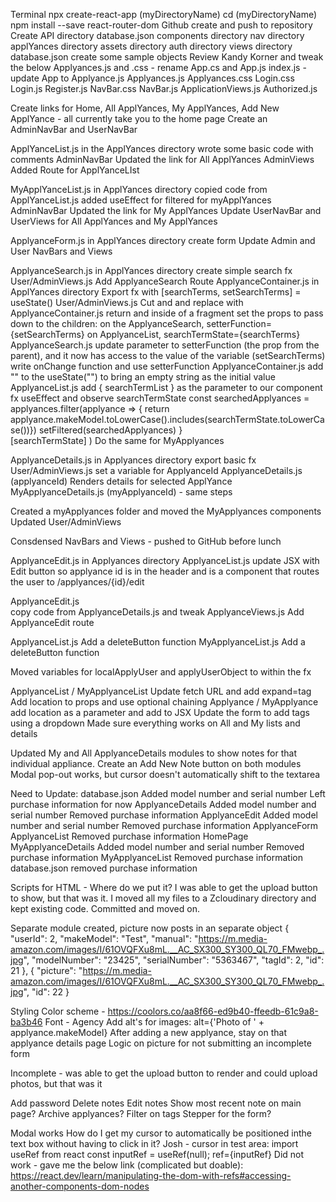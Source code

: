 <!-- Steps I've taken -->
Terminal
    npx create-react-app (myDirectoryName)
    cd (myDirectoryName)
    npm install --save react-router-dom
Github
    create and push to repository
Create
    API directory
        database.json
    components directory
        nav directory
        applYances directory
        assets directory
        auth directory
        views directory
database.json
    create some sample objects
Review Kandy Korner and tweak the below
    Applyances.js and .css - rename App.cs and App.js
    index.js - update App to Applyance.js
    Applyances.js 
    Applyances.css
    Login.css
    Login.js
    Register.js
    NavBar.css
    NavBar.js
    ApplicationViews.js
    Authorized.js
<!-- Status: We have a visible site with working code! -->

<!-- NavBar Branch -->
Create links for Home, All ApplYances, My ApplYances, Add New ApplYance - all currently take you to the home page
Create an AdminNavBar and UserNavBar
<!-- Status: We have a visible NavBar with Links that all point to the root home page -->

<!-- All ApplYances page -->
ApplYanceList.js in the ApplYances directory 
    wrote some basic code with comments
AdminNavBar
    Updated the link for All ApplYances
AdminViews
    Added Route for ApplYanceLIst
<!-- Status: We have a page that renders with a picture and link to manual -->

<!-- My ApplYances page -->
MyApplYanceList.js in ApplYances directory
    copied code from ApplYanceList.js
    added useEffect for filtered for myApplYances
AdminNavBar
    Updated the link for My ApplYances
Update UserNavBar and UserViews for All ApplYances and My ApplYances
<!-- Status: We have working code for both All and My ApplYances for Admin and User -->

<!-- Add New ApplYance page -->
ApplyanceForm.js in ApplYances directory
    create form
Update Admin and User NavBars and Views
<!-- Status: We have a working form! -->

<!-- Add ability to search ApplYances -->
ApplyanceSearch.js in ApplYances directory
    create simple search fx
User/AdminViews.js
    Add ApplyanceSearch Route
ApplyanceContainer.js in ApplYances directory
    Export fx with [searchTerms, setSearchTerms] = useState()
User/AdminViews.js
    Cut <ApplyanceSearch /> and <ApplyanceList /> and replace with <ApplyanceContainer />
ApplyanceContainer.js
    return <ApplyanceSearch /> and <ApplyanceList /> inside of a fragment
    set the props to pass down to the children:
        on the ApplyanceSearch, setterFunction={setSearchTerms}
        on ApplyanceList, searchTermState={searchTerms}
ApplyanceSearch.js
    update parameter to setterFunction (the prop from the parent), and it now has access to the value of the variable (setSearchTerms)
    write onChange function and use setterFunction
ApplyanceContainer.js
    add "" to the useState("") to bring an empty string as the initial value
ApplyanceList.js
    add { searchTermList } as the parameter to our component fx
    useEffect and observe searchTermState
    const searchedApplyances = applyances.filter(applyance => {
        return applyance.makeModel.toLowerCase().includes(searchTermState.toLowerCase())})
        setFiltered(searchedApplyances)
        }   
        [searchTermState]
        )
Do the same for MyApplyances
<!-- Status - Search works for ApplYances and MyApplYances -->

<!-- Edit an Applyance -->
ApplyanceDetails.js in Applyances directory
    export basic fx
User/AdminViews.js
    set a variable for ApplyanceId
ApplyanceDetails.js (applyanceId)
    Renders details for selected ApplYance
MyApplyanceDetails.js (myApplyanceId) - same steps
<!-- Status - Detailed view works for All and My ApplYances -->

<!-- Separate All and My Applyances -->
Created a myApplyances folder and moved the MyApplyances components
Updated User/AdminViews
<!-- Status - Everything seems to be working, no errors -->

<!-- Move search to NavBar or ApplicationView -->
Consdensed NavBars and Views - pushed to GitHub before lunch
<!-- Status - Put on hold -->

<!-- Edit an Applyance -->
ApplyanceEdit.js in Applyances directory
ApplyanceList.js
    update JSX with Edit button so applyance id is in the header and is a <Link> component that routes the user to /applyances/{id}/edit
<!-- QUESTION
Why do I have to refresh to get my edit button? -->
ApplyanceEdit.js   
    copy code from ApplyanceDetails.js and tweak
ApplyanceViews.js
    Add ApplyanceEdit route
<!-- Status - works for All Applyances/MyApplyances except I have to refresh when switching between users -->

<!-- Delete an appliance -->
ApplyanceList.js
    Add a deleteButton function
MyApplyanceList.js
    Add a deleteButton function
<!-- Status - works for All Applyances/MyApplyances except I have to refresh when switching between users -->

<!-- Fix bug - Edit/Delete - Refresh between users -->
Moved variables for localApplyUser and applyUserObject to within the fx
<!-- Status - bug is squashed -->

<!-- Add location tags -->
ApplyanceList / MyApplyanceList
    Update fetch URL and add expand=tag
    Add location to props and use optional chaining
Applyance / MyApplyance
    add location as a parameter and add to JSX
Update the form to add tags using a dropdown
Made sure everything works on All and My lists and details
<!-- Status - Everything seems to be working -->

<!-- Show notes and add notes to each appliance -->
Updated My and All ApplyanceDetails modules to show notes for that individual appliance.
Create an Add New Note button on both modules
Modal pop-out works, but cursor doesn't automatically shift to the textarea
<!-- Status - We're going to leave it as is -->

<!-- Update purchase info to model number and serial number -->
Need to Update:
    database.json
        Added model number and serial number
        Left purchase information for now
    ApplyanceDetails
        Added model number and serial number
        Removed purchase information
    ApplyanceEdit
        Added model number and serial number
        Removed purchase information
    ApplyanceForm
    ApplyanceList
        Removed purchase information
    HomePage
    MyApplyanceDetails
        Added model number and serial number
        Removed purchase information
    MyApplyanceList
        Removed purchase information
    database.json
        removed purchase information
<!-- Status - seems to be working fine -->


<!-- Cloudinary Questions -->
Scripts for HTML - Where do we put it?
    <script
    src="https://widget.cloudinary.com/v2.0/global/all.js" type="text/javascript"
    ></script>
I was able to get the upload button to show, but that was it. I moved all my files to a Zcloudinary directory and kept existing code. Committed and moved on.
<!-- Status - not functioning -->

<!-- Move upload image URL to a separate module -->
Separate module created, picture now posts in an separate object
    {
      "userId": 2,
      "makeModel": "Test",
      "manual": "https://m.media-amazon.com/images/I/61OVQFXu8mL.__AC_SX300_SY300_QL70_FMwebp_.jpg",
      "modelNumber": "23425",
      "serialNumber": "5363467",
      "tagId": 2,
      "id": 21
    },
    {
      "picture": "https://m.media-amazon.com/images/I/61OVQFXu8mL.__AC_SX300_SY300_QL70_FMwebp_.jpg",
      "id": 22
    }
<!-- Check with Josh to see if that's what we meant to do -->



<!-- QUESTIONS -->


<!-- TODO's -->
Styling
    Color scheme - https://coolors.co/aa8f66-ed9b40-ffeedb-61c9a8-ba3b46 
    Font - Agency 
    Add alt's for images: alt={'Photo of ' + applyance.makeModel} 
After adding a new applyance, stay on that applyance details page
Logic on picture for not submitting an incomplete form

<!-- CLOUDINARY -->
Incomplete - was able to get the upload button to render and could upload photos, but that was it

<!-- STRETCH -->
Add password
Delete notes
Edit notes
Show most recent note on main page?
Archive applyances?
Filter on tags 
Stepper for the form?

<!-- MODAL STRETCH -->
Modal works
    How do I get my cursor to automatically be positioned inthe text box without having to click in it? 
    Josh - cursor in test area: import useRef from react const inputRef = useRef(null); ref={inputRef} Did not work - gave me the below link (complicated but doable):
        https://react.dev/learn/manipulating-the-dom-with-refs#accessing-another-components-dom-nodes 
